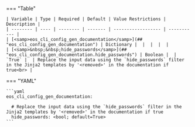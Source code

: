 <!--
  ~ Copyright (c) 2024 Arista Networks, Inc.
  ~ Use of this source code is governed by the Apache License 2.0
  ~ that can be found in the LICENSE file.
  -->
=== "Table"

    | Variable | Type | Required | Default | Value Restrictions | Description |
    | -------- | ---- | -------- | ------- | ------------------ | ----------- |
    | [<samp>eos_cli_config_gen_documentation</samp>](## "eos_cli_config_gen_documentation") | Dictionary |  |  |  |  |
    | [<samp>&nbsp;&nbsp;hide_passwords</samp>](## "eos_cli_config_gen_documentation.hide_passwords") | Boolean |  | `True` |  | Replace the input data using the `hide_passwords` filter in the Jinja2 templates by '<removed>' in the documentation if true<br> |

=== "YAML"

    ```yaml
    eos_cli_config_gen_documentation:

      # Replace the input data using the `hide_passwords` filter in the Jinja2 templates by '<removed>' in the documentation if true
      hide_passwords: <bool; default=True>
    ```

